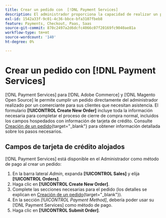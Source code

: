 ```yaml
---
title: Crear un pedido con  [!DNL Payment Services]
description: El administrador proporciona la capacidad de realizar un pedido utilizando  [!DNL Payment Services] directamente del administrador por parte de un comerciante para los clientes que necesitan asistencia.
exl-id: 1542a33f-9c01-4c36-bbce-bfa3107fbeb8
feature: Payments, Checkout, Paas, Saas
source-git-commit: 870c2497a2d6dcfc4066c07f20169fc9040ae81a
workflow-type: tm+mt
source-wordcount: '140'
ht-degree: 0%

---
```


# Crear un pedido con [!DNL Payment Services]

[!DNL Payment Services] para [!DNL Adobe Commerce] y [!DNL Magento Open Source] le permite cumplir un pedido directamente del administrador realizado por un comerciante para sus clientes que necesitan asistencia. El formulario **[!UICONTROL Create New Order]** incluye toda la información necesaria para completar el proceso de cierre de compra normal, incluidos los campos hospedados con información de tarjeta de crédito. Consulte [Creación de un pedido](https://experienceleague.adobe.com/en/docs/commerce-admin/stores-sales/point-of-purchase/assist/customer-account-create-order){target="_blank"} para obtener información detallada sobre los pasos necesarios.

## Campos de tarjeta de crédito alojados

[!DNL Payment Services] está disponible en el Administrador como método de pago al crear un pedido:

1. En la barra lateral _Admin_, expanda **[!UICONTROL Sales]** y elija **[!UICONTROL Orders]**.
1. Haga clic en **[!UICONTROL Create New Order]**.
1. Complete las secciones necesarias para el pedido (los detalles se explican en [Creación de un pedido](https://experienceleague.adobe.com/en/docs/commerce-admin/stores-sales/point-of-purchase/assist/customer-account-create-order){target="_blank"}).
1. En la sección _[!UICONTROL Payment Method]_, debería poder usar su [!DNL Payment Services] como método de pago.
1. Haga clic en **[!UICONTROL Submit Order]**.
